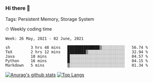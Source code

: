 ### Hi there 👋

Tags: Persistent Memory, Storage System

<!--

[![Anurag's github stats](https://github-readme-stats.vercel.app/api?username=wwyf)](https://github.com/anuraghazra/github-readme-stats)

[![Anurag's github stats](https://github-readme-stats.vercel.app/api?username=wwyf&count_private=true)](https://github.com/anuraghazra/github-readme-stats)


[![Top Langs](https://github-readme-stats.vercel.app/api/top-langs/?username=wwyf&count_private=true&&hide=jupyter%20notebook,html)](https://github.com/anuraghazra/github-readme-stats)



-->


⏱ Weekly coding time

<!--START_SECTION:waka-->
```text
Week: 26 May, 2021 - 02 June, 2021

sh         3 hrs 48 mins   ██████████████▒░░░░░░░░░░   56.74 % 
TeX        2 hrs 12 mins   ████████▒░░░░░░░░░░░░░░░░   32.94 % 
Java       18 mins         █░░░░░░░░░░░░░░░░░░░░░░░░   04.57 % 
Python     16 mins         █░░░░░░░░░░░░░░░░░░░░░░░░   04.15 % 
Markdown   5 mins          ▒░░░░░░░░░░░░░░░░░░░░░░░░   01.34 % 
```
<!--END_SECTION:waka-->



[![Anurag's github stats](https://github-readme-stats.vercel.app/api?username=wwyf&count_private=true&show_icons=true&hide_border=true)](https://github.com/anuraghazra/github-readme-stats) [![Top Langs](https://github-readme-stats.vercel.app/api/top-langs/?username=wwyf&count_private=true&hide=jupyter%20notebook,html,OpenEdge%20ABL&langs_count=10&layout=compact&hide_border=true)](https://github.com/anuraghazra/github-readme-stats)

<!--

[![willianrod's wakatime stats](https://github-readme-stats.vercel.app/api/wakatime?username=wwyf)](https://github.com/anuraghazra/github-readme-stats)


-->
